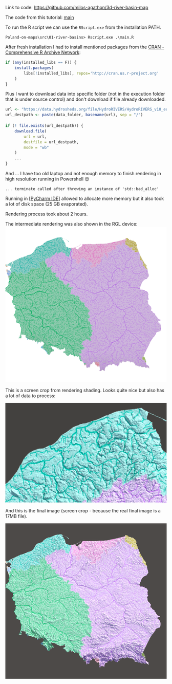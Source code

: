 Link to code: https://github.com/milos-agathon/3d-river-basin-map

The code from this tutorial: [main](../src/01-river-basins/main.R)

To run the R script we can use the `RScript.exe` from the installation PATH.

```
Poland-on-maps\src\01-river-basins> Rscript.exe .\main.R
```

After fresh installation I had to install mentioned packages from the [CRAN - Comprehensive R Archive Network](CRAN%20-%20Comprehensive%20R%20Archive%20Network.md):

```r
if (any(installed_libs == F)) {
    install.packages(
        libs[!installed_libs], repos='http://cran.us.r-project.org'
    )
}
```

Plus I want to download data into specific folder (not in the execution folder that is under source control) and don't download if file already downloaded.

```r
url <- "https://data.hydrosheds.org/file/HydroRIVERS/HydroRIVERS_v10_eu_shp.zip"
url_destpath <- paste(data_folder, basename(url), sep = "/")

if (! file.exists(url_destpath)) {
	download.file(
		url = url,
		destfile = url_destpath,
		mode = "wb"
	)
	...
}
```

And ... I have too old laptop and not enough memory to finish rendering in high resolution running in Powershell 😊

```
... terminate called after throwing an instance of 'std::bad_alloc'
```

Running in [[PyCharm IDE](PyCharm%20IDE.md)] allowed to allocate more memory but it also took a lot of disk space (25 GB evaporated).

Rendering process took about 2 hours.

The intermediate rendering was also shown in the RGL device:
![Pasted image 20240302132728](_attachments/Pasted%20image%2020240302132728.png)

This is a screen crop from rendering shading. Looks quite nice but also has a lot of data to process:

![Pasted image 20240302114200](_attachments/Pasted%20image%2020240302114200.png)

And this is the final image (screen crop - because the real final image is a 17MB file).

![Pasted image 20240302132433](_attachments/Pasted%20image%2020240302132433.png)
